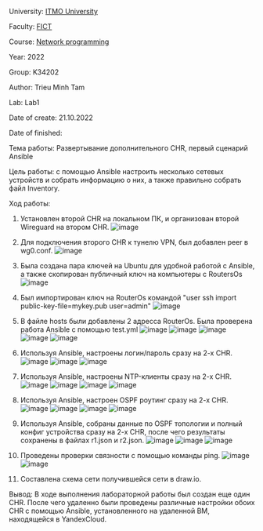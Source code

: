 University: [ITMO University](https://itmo.ru/ru/)

Faculty: [FICT](https://fict.itmo.ru)

Course: [Network programming](https://github.com/itmo-ict-faculty/network-programming)

Year: 2022

Group: K34202

Author: Trieu Minh Tam

Lab: Lab1

Date of create: 21.10.2022

Date of finished: 


Тема работы: Развертывание дополнительного CHR, первый сценарий Ansible

Цель работы: с помощью Ansible настроить несколько сетевых устройств и собрать информацию о них, а также правильно собрать файл Inventory.

Ход работы:
1. Установлен второй CHR на локальном ПК, и организован второй Wireguard на втором CHR.
![image](https://user-images.githubusercontent.com/87965299/197199174-070aa1f7-f870-4553-9a39-4c3ec5636fd4.png)

2. Для подключения второго CHR к тунелю VPN, был добавлен peer в wg0.conf.
![image](https://user-images.githubusercontent.com/87965299/197199561-7031b6ab-bf8d-4184-8562-491c0a3751dc.png)

3. Была создана пара ключей на Ubuntu для удобной работой с Ansible, а также скопирован публичный ключ на компьютеры с RoutersOs
![image](https://user-images.githubusercontent.com/87965299/197200068-a8b0f9ab-e741-427d-843a-ae62353e5d7c.png)

4. Был импортирован ключ на RouterOs командой "user ssh import public-key-file=mykey.pub user=admin"
![image](https://user-images.githubusercontent.com/87965299/197200538-0d307f57-d605-40fa-8f67-64069fb1a5b8.png)

5. В файле hosts были добавлены 2 адресса RouterOs. Была проверена работа Ansible с помощью test.yml
![image](https://user-images.githubusercontent.com/87965299/197422252-6ef0480b-60c8-4a45-976c-95b44b8cadcd.png)
![image](https://user-images.githubusercontent.com/87965299/197206751-c383cc34-2384-47f2-81c3-6149e7ea5047.png)
![image](https://user-images.githubusercontent.com/87965299/197422311-e2658c55-e4a4-46be-88c6-86a5057c6456.png)
![image](https://user-images.githubusercontent.com/87965299/197422271-53ee2ff7-765d-4179-8d15-2643a424ac5a.png)
![image](https://user-images.githubusercontent.com/87965299/197422281-4d885e0d-f612-4d5a-8af0-72eec4dd183c.png)

6. Используя Ansible, настроены логин/пароль сразу на 2-х CHR.
![image](https://user-images.githubusercontent.com/87965299/197421436-82cb6000-49cd-4584-ac04-ad14b948e118.png)
![image](https://user-images.githubusercontent.com/87965299/197421502-4f7c99dd-f21c-4f0e-a81b-ef15cf6fbf62.png)
![image](https://user-images.githubusercontent.com/87965299/197421510-cb0565eb-802b-451f-a74f-ec4ac06d64e3.png)

7. Используя Ansible, настроены NTP-клиенты сразу на 2-х CHR.
![image](https://user-images.githubusercontent.com/87965299/197421526-5e878784-9b5e-4a02-9122-7d4adc66be34.png)
![image](https://user-images.githubusercontent.com/87965299/197421545-45f86203-b81a-45c5-9bd2-1a5663d8ef9d.png)
![image](https://user-images.githubusercontent.com/87965299/197421557-f5f26945-87e0-4291-b768-2770ecdb25bb.png)
![image](https://user-images.githubusercontent.com/87965299/197421569-126fbe93-2945-4e31-8780-a712be0e7584.png)

8. Используя Ansible, настроен OSPF роутинг сразу на 2-х CHR.
![image](https://user-images.githubusercontent.com/87965299/197421681-764887b5-e88a-4682-b6ed-a130f09959d9.png)
![image](https://user-images.githubusercontent.com/87965299/197421640-ec66768a-dcdc-4ef5-8ac7-a1a980ad8a3a.png)
![image](https://user-images.githubusercontent.com/87965299/197421653-c44e6490-4a3a-4e32-a96f-e9e74c9171ed.png)
![image](https://user-images.githubusercontent.com/87965299/197421675-32c3db46-50f6-4b8c-974d-50d6a1d225e7.png)

9. Используя Ansible, собраны данные по OSPF топологии и полный конфиг устройства сразу на 2-х CHR, после чего результаты сохранены в файлах r1.json и r2.json.
![image](https://user-images.githubusercontent.com/87965299/197422058-aa582837-fb57-498d-9ee9-96f4975ef26f.png)
![image](https://user-images.githubusercontent.com/87965299/197422049-68235e96-26ef-4302-a2c1-07f150950533.png)
![image](https://user-images.githubusercontent.com/87965299/197422052-df224bbd-12ef-488a-9b7e-a37191ec01a9.png)

10. Проведены проверки связности с помощью команды ping.
![image](https://user-images.githubusercontent.com/87965299/197422175-2992e8fe-f312-4f1e-bf0e-d576a08115ad.png)
![image](https://user-images.githubusercontent.com/87965299/197422185-bee3d4ac-2a21-4418-9a6e-5316eb2f031e.png)

11. Составлена схема сети получившейся сети в draw.io.

Вывод:
В ходе выполнения лабораторной работы был создан еще один CHR. После чего удаленно были проведены различные настройки обоих CHR с помощью Ansible, установленного на удаленной ВМ, находящейся в YandexCloud.

